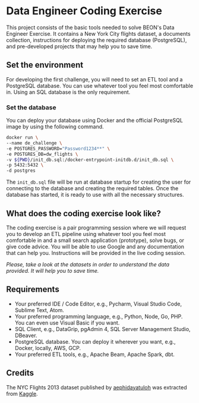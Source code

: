 # Data Engineer Coding Exercise

This project consists of the basic tools needed to solve BEON's Data Engineer Exercise. It contains a New York City flights dataset, a documents collection, instructions for deploying the required database (PostgreSQL), and pre-developed projects that may help you to save time.

## Set the environment

For developing the first challenge, you will need to set an ETL tool and a PostgreSQL database. You can use whatever tool you feel most comfortable in. Using an SQL database is the only requirement.

### Set the database

You can deploy your database using Docker and the official PostgreSQL image by using the following command.

```bash
docker run \
--name de_challenge \
-e POSTGRES_PASSWORD="Password1234**" \
-e POSTGRES_DB=dw_flights \
-v ${PWD}/init_db.sql:/docker-entrypoint-initdb.d/init_db.sql \
-p 5432:5432 \
-d postgres
```

The `init_db.sql` file will be run at database startup for creating the user for connecting to the database and creating the required tables. Once the database has started, it is ready to use with all the necessary structures.

## What does the coding exercise look like?

The coding exercise is a pair programming session where we will request you to develop an ETL pipeline using whatever tool you feel most comfortable in and a small search application (prototype), solve bugs, or give code advice. You will be able to use Google and any documentation that can help you. Instructions will be provided in the live coding session.

*Please, take a look at the datasets in order to understand the data provided. It will help you to save time.*

## Requirements

- Your preferred IDE / Code Editor, e.g., Pycharm, Visual Studio Code, Sublime Text, Atom.
- Your preferred programming language, e.g., Python, Node, Go, PHP. You can even use Visual Basic if you want.
- SQL Client, e.g., DataGrip, pgAdmin 4, SQL Server Management Studio, DBeaver.
- PostgreSQL database. You can deploy it wherever you want, e.g., Docker, locally, AWS, GCP.
- Your preferred ETL tools, e.g., Apache Beam, Apache Spark, dbt.

## Credits

The NYC Flights 2013 dataset published by [aephidayatuloh](https://www.kaggle.com/aephidayatuloh) was extracted from [Kaggle](https://www.kaggle.com/aephidayatuloh/nyc-flights-2013).
